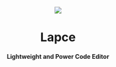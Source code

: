 <p align="center"><img src="https://raw.githubusercontent.com/wiki/crane-editor/crane/logo.png"></p>
<h1 align="center">Lapce</h1>

<h4 align="center">Lightweight and Power Code Editor</h4>
